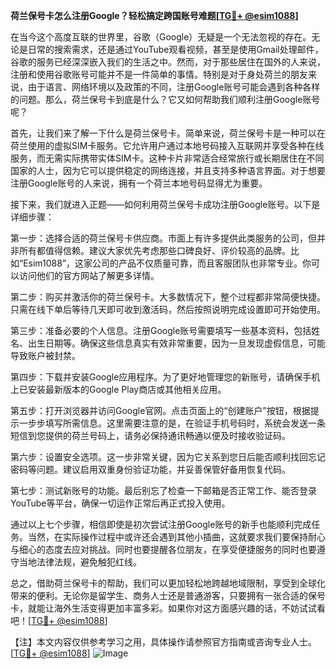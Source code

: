 **荷兰保号卡怎么注册Google？轻松搞定跨国账号难题[[TG💪+ @esim1088](https://t.me/s/esim1088)]**

在当今这个高度互联的世界里，谷歌（Google）无疑是一个无法忽视的存在。无论是日常的搜索需求，还是通过YouTube观看视频，甚至是使用Gmail处理邮件，谷歌的服务已经深深嵌入我们的生活之中。然而，对于那些居住在国外的人来说，注册和使用谷歌账号可能并不是一件简单的事情。特别是对于身处荷兰的朋友来说，由于语言、网络环境以及政策的不同，注册Google账号可能会遇到各种各样的问题。那么，荷兰保号卡到底是什么？它又如何帮助我们顺利注册Google账号呢？

首先，让我们来了解一下什么是荷兰保号卡。简单来说，荷兰保号卡是一种可以在荷兰使用的虚拟SIM卡服务。它允许用户通过本地号码接入互联网并享受各种在线服务，而无需实际携带实体SIM卡。这种卡片非常适合经常旅行或长期居住在不同国家的人士，因为它可以提供稳定的网络连接，并且支持多种语言界面。对于想要注册Google账号的人来说，拥有一个荷兰本地号码显得尤为重要。

接下来，我们就进入正题——如何利用荷兰保号卡成功注册Google账号。以下是详细步骤：

第一步：选择合适的荷兰保号卡供应商。市面上有许多提供此类服务的公司，但并非所有都值得信赖。建议大家优先考虑那些口碑良好、评价较高的品牌。比如“Esim1088”，这家公司的产品不仅质量可靠，而且客服团队也非常专业。你可以访问他们的官方网站了解更多详情。

第二步：购买并激活你的荷兰保号卡。大多数情况下，整个过程都非常简便快捷。只需在线下单后等待几天即可收到激活码，然后按照说明完成设置即可开始使用。

第三步：准备必要的个人信息。注册Google账号需要填写一些基本资料，包括姓名、出生日期等。确保这些信息真实有效非常重要，因为一旦发现虚假信息，可能导致账户被封禁。

第四步：下载并安装Google应用程序。为了更好地管理您的新账号，请确保手机上已安装最新版本的Google Play商店或其他相关应用。

第五步：打开浏览器并访问Google官网。点击页面上的“创建账户”按钮，根据提示一步步填写所需信息。这里需要注意的是，在验证手机号码时，系统会发送一条短信到您提供的荷兰号码上，请务必保持通讯畅通以便及时接收验证码。

第六步：设置安全选项。这一步非常关键，因为它关系到您日后能否顺利找回忘记密码等问题。建议启用双重身份验证功能，并妥善保管好备用恢复代码。

第七步：测试新账号的功能。最后别忘了检查一下邮箱是否正常工作、能否登录YouTube等平台，确保一切运作正常后再正式投入使用。

通过以上七个步骤，相信即使是初次尝试注册Google账号的新手也能顺利完成任务。当然，在实际操作过程中或许还会遇到其他小插曲，这就要求我们要保持耐心与细心的态度去应对挑战。同时也要提醒各位朋友，在享受便捷服务的同时也要遵守当地法律法规，避免触犯红线。

总之，借助荷兰保号卡的帮助，我们可以更加轻松地跨越地域限制，享受到全球化带来的便利。无论你是留学生、商务人士还是普通游客，只要拥有一张合适的保号卡，就能让海外生活变得更加丰富多彩。如果你对这方面感兴趣的话，不妨试试看吧！[[TG💪+ @esim1088](https://t.me/s/esim1088)]

【注】本文内容仅供参考学习之用，具体操作请参照官方指南或咨询专业人士。[[TG💪+ @esim1088](https://t.me/s/esim1088)] ![Image](https://i.postimg.cc/4NQfJmqS/Snipaste-2025-05-13-00-14-12.png)